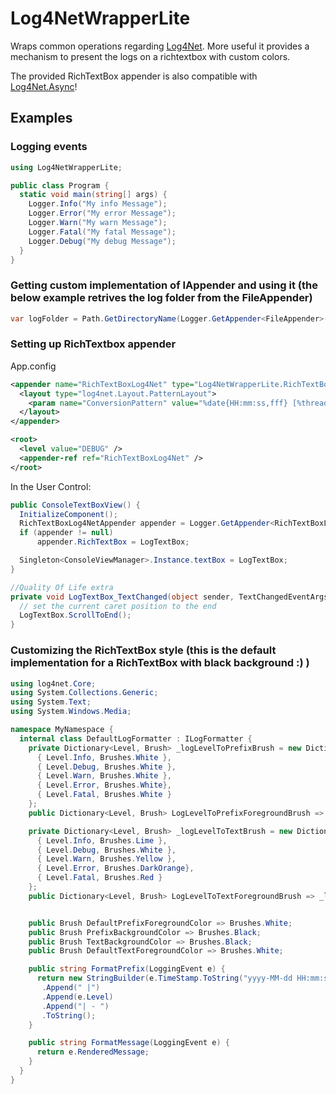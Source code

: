# Log4NetWrapperLite

Wraps common operations regarding [Log4Net](https://logging.apache.org/log4net/). More useful it provides a mechanism to present the logs on a richtextbox with custom colors.

The provided RichTextBox appender is also compatible with [Log4Net.Async](https://github.com/cjbhaines/Log4Net.Async)! 

## Examples

### Logging events
```cs
using Log4NetWrapperLite;

public class Program {
  static void main(string[] args) {
    Logger.Info("My info Message");
    Logger.Error("My error Message");
    Logger.Warn("My warn Message");
    Logger.Fatal("My fatal Message");
    Logger.Debug("My debug Message");
  }
}
```

### Getting custom implementation of IAppender and using it (the below example retrives the log folder from the FileAppender)
```cs
var logFolder = Path.GetDirectoryName(Logger.GetAppender<FileAppender>()?.File ?? string.Empty);
```

### Setting up RichTextbox appender

App.config
```xml
<appender name="RichTextBoxLog4Net" type="Log4NetWrapperLite.RichTextBoxLog4NetAppender">
  <layout type="log4net.Layout.PatternLayout">
    <param name="ConversionPattern" value="%date{HH:mm:ss,fff} [%thread] %level - %message%newline" />
  </layout>
</appender>

<root>
  <level value="DEBUG" />
  <appender-ref ref="RichTextBoxLog4Net" />
</root>
```

In the User Control:
```cs
public ConsoleTextBoxView() {
  InitializeComponent();
  RichTextBoxLog4NetAppender appender = Logger.GetAppender<RichTextBoxLog4NetAppender>();
  if (appender != null)
      appender.RichTextBox = LogTextBox;

  Singleton<ConsoleViewManager>.Instance.textBox = LogTextBox;
}

//Quality Of Life extra
private void LogTextBox_TextChanged(object sender, TextChangedEventArgs e) {
  // set the current caret position to the end
  LogTextBox.ScrollToEnd();
}
```

### Customizing the RichTextBox style (this is the default implementation for a RichTextBox with black background :) ) 
```cs
using log4net.Core;
using System.Collections.Generic;
using System.Text;
using System.Windows.Media;

namespace MyNamespace {
  internal class DefaultLogFormatter : ILogFormatter {
    private Dictionary<Level, Brush> _logLevelToPrefixBrush = new Dictionary<Level, Brush>() {
      { Level.Info, Brushes.White },
      { Level.Debug, Brushes.White },
      { Level.Warn, Brushes.White },
      { Level.Error, Brushes.White},
      { Level.Fatal, Brushes.White }
    };
    public Dictionary<Level, Brush> LogLevelToPrefixForegroundBrush => _logLevelToPrefixBrush;

    private Dictionary<Level, Brush> _logLevelToTextBrush = new Dictionary<Level, Brush>() {
      { Level.Info, Brushes.Lime },
      { Level.Debug, Brushes.White },
      { Level.Warn, Brushes.Yellow },
      { Level.Error, Brushes.DarkOrange},
      { Level.Fatal, Brushes.Red }
    };
    public Dictionary<Level, Brush> LogLevelToTextForegroundBrush => _logLevelToTextBrush;


    public Brush DefaultPrefixForegroundColor => Brushes.White;
    public Brush PrefixBackgroundColor => Brushes.Black;
    public Brush TextBackgroundColor => Brushes.Black;
    public Brush DefaultTextForegroundColor => Brushes.White;

    public string FormatPrefix(LoggingEvent e) {
      return new StringBuilder(e.TimeStamp.ToString("yyyy-MM-dd HH:mm:ss,fff"))
       .Append(" |")
       .Append(e.Level)
       .Append("| - ")
       .ToString();
    }

    public string FormatMessage(LoggingEvent e) {
      return e.RenderedMessage;
    }
  }
}
```
